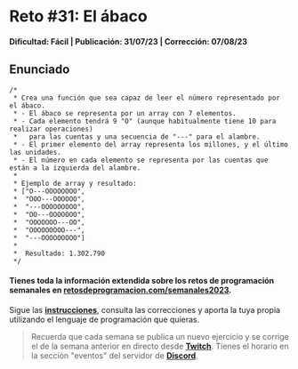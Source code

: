 # Reto #31: El ábaco
#### Dificultad: Fácil | Publicación: 31/07/23 | Corrección: 07/08/23

## Enunciado

```
/*
 * Crea una función que sea capaz de leer el número representado por el ábaco.
 * - El ábaco se representa por un array con 7 elementos.
 * - Cada elemento tendrá 9 "O" (aunque habitualmente tiene 10 para realizar operaciones)
 *   para las cuentas y una secuencia de "---" para el alambre.
 * - El primer elemento del array representa los millones, y el último las unidades.
 * - El número en cada elemento se representa por las cuentas que están a la izquierda del alambre.
 *
 * Ejemplo de array y resultado:
 * ["O---OOOOOOOO",
 *  "OOO---OOOOOO",
 *  "---OOOOOOOOO",
 *  "OO---OOOOOOO",
 *  "OOOOOOO---OO",
 *  "OOOOOOOOO---",
 *  "---OOOOOOOOO"]
 *  
 *  Resultado: 1.302.790
 */
```
#### Tienes toda la información extendida sobre los retos de programación semanales en **[retosdeprogramacion.com/semanales2023](https://retosdeprogramacion.com/semanales2023)**.

Sigue las **[instrucciones](../../README.md)**, consulta las correcciones y aporta la tuya propia utilizando el lenguaje de programación que quieras.

> Recuerda que cada semana se publica un nuevo ejercicio y se corrige el de la semana anterior en directo desde **[Twitch](https://twitch.tv/mouredev)**. Tienes el horario en la sección "eventos" del servidor de **[Discord](https://discord.gg/mouredev)**.